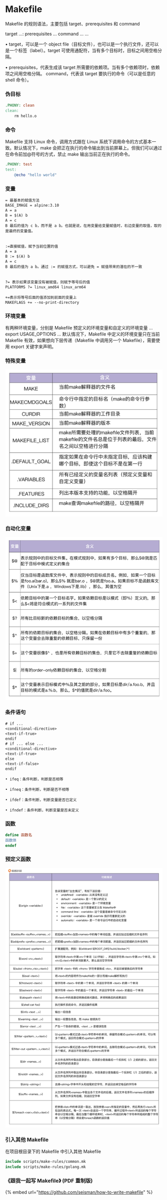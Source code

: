 # Makefile

Makefile 的规则语法，主要包括 target、prerequisites 和 command

target ...: prerequisites ... command ... ...&#x20;

• target，可以是一个 object file（目标文件），也可以是一个执行文件，还可以是一个标签（label）。target 可使用通配符，当有多个目标时，目标之间用空格分隔。&#x20;

• prerequisites，代表生成该 target 所需要的依赖项。当有多个依赖项时，依赖项之间用空格分隔。 command，代表该 target 要执行的命令（可以是任意的 shell 命令）。



### 伪目标

```makefile
.PHONY: clean
clean:
    rm hello.o
```

### 命令

Makefile 支持 Linux 命令，调用方式跟在 Linux 系统下调用命令的方式基本一致。默认情况下，make 会把正在执行的命令输出到当前屏幕上。但我们可以通过在命令前加@符号的方式，禁止 make 输出当前正在执行的命令。

```makefile
.PHONY: test
test:
    @echo "hello world"

```

### 变量

```
= 最基本的赋值方法
BASE_IMAGE = alpine:3.10
A = a
B = $(A) b
A = c
B 最后的值为 c b，而不是 a b。也就是说，在用变量给变量赋值时，右边变量的取值，取的是最终的变量值。


:=直接赋值，赋予当前位置的值
A = a
B := $(A) b
A = c
B 最后的值为 a b。通过 := 的赋值方式，可以避免 = 赋值带来的潜在的不一致


?= 表示如果该变量没有被赋值，则赋予等号后的值
PLATFORMS ?= linux_amd64 linux_arm64

+=表示将等号后面的值添加到前面的变量上
MAKEFLAGS += --no-print-directory

```

### 环境变量

有两种环境变量，分别是 Makefile 预定义的环境变量和自定义的环境变量 ... export USAGE\_OPTIONS … 默认情况下，Makefile 中定义的环境变量只在当前 Makefile 有效，如果想向下层传递（Makefile 中调用另一个 Makefile），需要使用 export 关键字来声明。

### 特殊变量

![](<../../../.gitbook/assets/image (6).png>)

### 自动化变量

![](<../../../.gitbook/assets/image (35).png>)

### 条件语句

```
# if ...
<conditional-directive>
<text-if-true>
endif
# if ... else ...
<conditional-directive>
<text-if-true>
else
<text-if-false>
endif

• ifeq：条件判断，判断是否相等

• ifneq：条件判断，判断是否不相等

• ifdef：条件判断，判断变量是否已定义

• ifndef：条件判断，判断变量是否未定义
```

### 函数

```makefile
define 函数名
函数体
endef
```

### 预定义函数

![](<../../../.gitbook/assets/image (32).png>)

### 引入其他 Makefile

在项目根目录下的 Makefile 中引入其他 Makefile

```makefile
include scripts/make-rules/common.mk
include scripts/make-rules/golang.mk

```

### 《跟我一起写 Makefile》 (PDF 重制版)

{% embed url="https://github.com/seisman/how-to-write-makefile" %}

